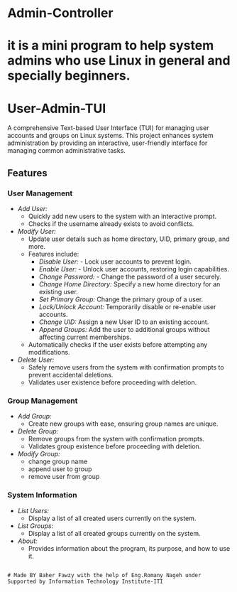 # Admin-Controller
# it is a mini program to help system admins who use Linux in general and specially beginners. 

# User-Admin-TUI
A comprehensive Text-based User Interface (TUI) for managing user accounts and groups on Linux systems. This project enhances system administration by providing an interactive, user-friendly interface for managing common administrative tasks.
## Features

### User Management
- *Add User:* 
  - Quickly add new users to the system with an interactive prompt.
  - Checks if the username already exists to avoid conflicts.
- *Modify User:*
  - Update user details such as home directory, UID, primary group, and more.
  - Features include:
    - *Disable User:*
          - Lock user accounts to prevent login.
    - *Enable User:*
          - Unlock user accounts, restoring login capabilities.
    - *Change Password:*
          - Change the password of a user securely.
    - *Change Home Directory:* Specify a new home directory for an existing user.
    - *Set Primary Group:* Change the primary group of a user.
    - *Lock/Unlock Account:* Temporarily disable or re-enable user accounts.
    - *Change UID:* Assign a new User ID to an existing account.
    - *Append Groups:* Add the user to additional groups without affecting current memberships.
  - Automatically checks if the user exists before attempting any modifications.
- *Delete User:*
  - Safely remove users from the system with confirmation prompts to prevent accidental deletions.
  - Validates user existence before proceeding with deletion.

### Group Management
- *Add Group:*
  - Create new groups with ease, ensuring group names are unique.
- *Delete Group:*
  - Remove groups from the system with confirmation prompts.
  - Validates group existence before proceeding with deletion.
- *Modify Group:*
  - change group name 
  - append user to group
  - remove user from group 

### System Information
- *List Users:*
  - Display a list of all created users currently on the system.
- *List Groups:*
  - Display a list of all created groups currently on the system.
- *About:*
  - Provides information about the program, its purpose, and how to use it.
```

# Made BY Baher Fawzy with the help of Eng.Romany Nageh under Supported by Information Technology Institute-ITI

